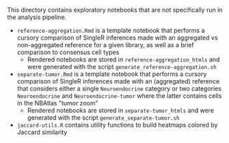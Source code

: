 This directory contains exploratory notebooks that are not specifically run in the analysis pipeline.

* `reference-aggregation.Rmd` is a template notebook that performs a cursory comparison of SingleR inferences made with an aggregated vs non-aggregated reference for a given library, as well as a brief comparison to consensus cell types
  * Rendered notebooks are stored in `reference-aggregation_htmls` and were generated with the script `generate_reference-aggregation.sh`
* `separate-tumor.Rmd` is a template notebook that performs a cursory comparison of SingleR inferences made with an (aggregated) reference that considers either a single `Neuroendocrine` category or two categories `Neuroendocrine` and `Neuroendocrine-tumor` where the latter contains cells in the NBAtlas "tumor zoom"
  * Rendered notebooks are stored in `separate-tumor_htmls` and were generated with the script `generate_separate-tumor.sh`
* `jaccard-utils.R` contains utility functions to build heatmaps colored by Jaccard similarity
